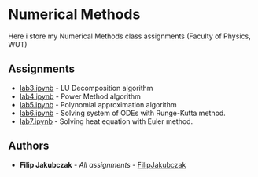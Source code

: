# Numerical Methods

Here i store my Numerical Methods class assignments (Faculty of Physics, WUT)

## Assignments
* [lab3.ipynb](https://github.com/FilipJakubczak/MN/blob/master/lab3.ipynb) - LU Decomposition algorithm
* [lab4.ipynb](https://github.com/FilipJakubczak/MN/blob/master/lab4.ipynb) - Power Method algorithm
* [lab5.ipynb](https://github.com/FilipJakubczak/MN/blob/master/lab5.ipynb) - Polynomial approximation algorithm
* [lab6.ipynb](https://github.com/FilipJakubczak/MN/blob/master/lab6.ipynb) - Solving system of ODEs with Runge-Kutta method.
* [lab7.ipynb](https://github.com/FilipJakubczak/MN/blob/master/lab7.ipynb) - Solving heat equation with Euler method.
## Authors

* **Filip Jakubczak** - *All assignments* - [FilipJakubczak](https://github.com/FilipJakubczak)
